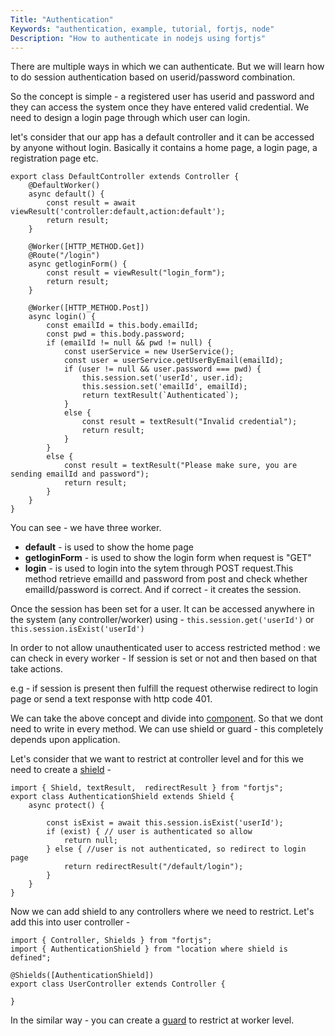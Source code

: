 ```yaml
---
Title: "Authentication"
Keywords: "authentication, example, tutorial, fortjs, node"
Description: "How to authenticate in nodejs using fortjs"
---
```

 
There are multiple ways in which we can authenticate. But we will learn how to do session authentication based on userid/password combination.

So the concept is simple - a registered user has userid and password and they can access the system once they have entered valid credential. We need to design a login page through which user can login.

let's consider that our app has a default controller and it can be accessed by anyone without login. Basically it contains a home page, a login page, a registration page etc.

```
export class DefaultController extends Controller {
    @DefaultWorker()
    async default() {
        const result = await viewResult('controller:default,action:default');
        return result;
    }

    @Worker([HTTP_METHOD.Get])
    @Route("/login")
    async getloginForm() {
        const result = viewResult("login_form");
        return result;
    } 

    @Worker([HTTP_METHOD.Post])
    async login() {
        const emailId = this.body.emailId;
        const pwd = this.body.password;
        if (emailId != null && pwd != null) {
            const userService = new UserService();
            const user = userService.getUserByEmail(emailId);
            if (user != null && user.password === pwd) {
                this.session.set('userId', user.id);
                this.session.set('emailId', emailId);
                return textResult(`Authenticated`);
            }
            else {
                const result = textResult("Invalid credential");
                return result;
            }
        }
        else {
            const result = textResult("Please make sure, you are sending emailId and password");
            return result;
        }
    }
}
```

You can see - we have three worker.

* **default** - is used to show the home page
* **getloginForm** - is used to show the login form when request is "GET"
* **login** - is  used to login into the sytem through POST request.This method retrieve emailId and password from post and check whether emailId/password is correct. And if correct - it creates the session.

Once the session has been set for a user. It can be accessed anywhere in the system (any controller/worker) using - `this.session.get('userId')`  or `this.session.isExist('userId')`

In order to not allow unauthenticated user to access restricted method : we can check in every worker - If session is set or not and then based on that take actions.

e.g - if session is present then fulfill the request otherwise redirect to login page or send a text response with http code 401.

We can take the above concept and divide into [component](/tutorial/components). So that we dont need to write in every method. We can use shield or guard - this completely depends upon application.

Let's consider that we want to restrict at controller level and for this we need to create a [shield](/tutorial/shield) - 

```
import { Shield, textResult,  redirectResult } from "fortjs";
export class AuthenticationShield extends Shield {
    async protect() {
        
        const isExist = await this.session.isExist('userId');
        if (exist) { // user is authenticated so allow
            return null;
        } else { //user is not authenticated, so redirect to login page
            return redirectResult("/default/login");
        }
    }
}
```

Now we can add shield to any controllers where we need to restrict. Let's add this into user controller - 

```
import { Controller, Shields } from "fortjs";
import { AuthenticationShield } from "location where shield is defined";

@Shields([AuthenticationShield]) 
export class UserController extends Controller {

}
```

In the similar way - you can create a [guard](/tutorial/guard) to restrict at worker level.

